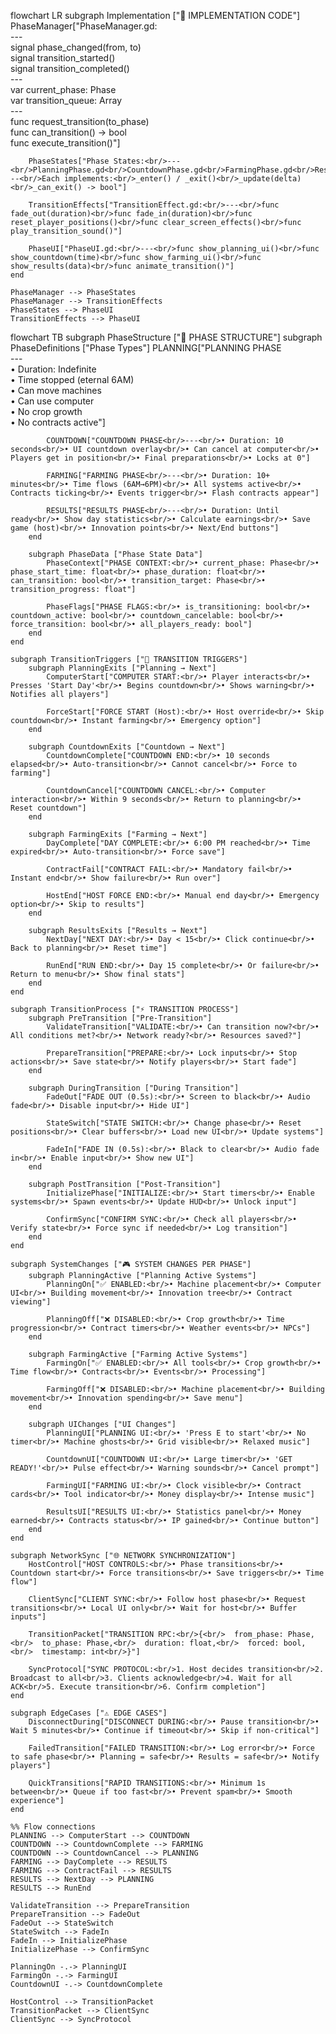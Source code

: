 flowchart LR
    subgraph Implementation ["🔧 IMPLEMENTATION CODE"]
        PhaseManager["PhaseManager.gd:<br/>---<br/>signal phase_changed(from, to)<br/>signal transition_started()<br/>signal transition_completed()<br/>---<br/>var current_phase: Phase<br/>var transition_queue: Array<br/>---<br/>func request_transition(to_phase)<br/>func can_transition() -> bool<br/>func execute_transition()"]
        
        PhaseStates["Phase States:<br/>---<br/>PlanningPhase.gd<br/>CountdownPhase.gd<br/>FarmingPhase.gd<br/>ResultsPhase.gd<br/>---<br/>Each implements:<br/>_enter() / _exit()<br/>_update(delta)<br/>_can_exit() -> bool"]
        
        TransitionEffects["TransitionEffect.gd:<br/>---<br/>func fade_out(duration)<br/>func fade_in(duration)<br/>func reset_player_positions()<br/>func clear_screen_effects()<br/>func play_transition_sound()"]
        
        PhaseUI["PhaseUI.gd:<br/>---<br/>func show_planning_ui()<br/>func show_countdown(time)<br/>func show_farming_ui()<br/>func show_results(data)<br/>func animate_transition()"]
    end

    PhaseManager --> PhaseStates
    PhaseManager --> TransitionEffects
    PhaseStates --> PhaseUI
    TransitionEffects --> PhaseUI
	
flowchart TB
    subgraph PhaseStructure ["🌅 PHASE STRUCTURE"]
        subgraph PhaseDefinitions ["Phase Types"]
            PLANNING["PLANNING PHASE<br/>---<br/>• Duration: Indefinite<br/>• Time stopped (eternal 6AM)<br/>• Can move machines<br/>• Can use computer<br/>• No crop growth<br/>• No contracts active"]
            
            COUNTDOWN["COUNTDOWN PHASE<br/>---<br/>• Duration: 10 seconds<br/>• UI countdown overlay<br/>• Can cancel at computer<br/>• Players get in position<br/>• Final preparations<br/>• Locks at 0"]
            
            FARMING["FARMING PHASE<br/>---<br/>• Duration: 10+ minutes<br/>• Time flows (6AM→6PM)<br/>• All systems active<br/>• Contracts ticking<br/>• Events trigger<br/>• Flash contracts appear"]
            
            RESULTS["RESULTS PHASE<br/>---<br/>• Duration: Until ready<br/>• Show day statistics<br/>• Calculate earnings<br/>• Save game (host)<br/>• Innovation points<br/>• Next/End buttons"]
        end

        subgraph PhaseData ["Phase State Data"]
            PhaseContext["PHASE CONTEXT:<br/>• current_phase: Phase<br/>• phase_start_time: float<br/>• phase_duration: float<br/>• can_transition: bool<br/>• transition_target: Phase<br/>• transition_progress: float"]
            
            PhaseFlags["PHASE FLAGS:<br/>• is_transitioning: bool<br/>• countdown_active: bool<br/>• countdown_cancelable: bool<br/>• force_transition: bool<br/>• all_players_ready: bool"]
        end
    end

    subgraph TransitionTriggers ["🔄 TRANSITION TRIGGERS"]
        subgraph PlanningExits ["Planning → Next"]
            ComputerStart["COMPUTER START:<br/>• Player interacts<br/>• Presses 'Start Day'<br/>• Begins countdown<br/>• Shows warning<br/>• Notifies all players"]
            
            ForceStart["FORCE START (Host):<br/>• Host override<br/>• Skip countdown<br/>• Instant farming<br/>• Emergency option"]
        end

        subgraph CountdownExits ["Countdown → Next"]
            CountdownComplete["COUNTDOWN END:<br/>• 10 seconds elapsed<br/>• Auto-transition<br/>• Cannot cancel<br/>• Force to farming"]
            
            CountdownCancel["COUNTDOWN CANCEL:<br/>• Computer interaction<br/>• Within 9 seconds<br/>• Return to planning<br/>• Reset countdown"]
        end

        subgraph FarmingExits ["Farming → Next"]
            DayComplete["DAY COMPLETE:<br/>• 6:00 PM reached<br/>• Time expired<br/>• Auto-transition<br/>• Force save"]
            
            ContractFail["CONTRACT FAIL:<br/>• Mandatory fail<br/>• Instant end<br/>• Show failure<br/>• Run over"]
            
            HostEnd["HOST FORCE END:<br/>• Manual end day<br/>• Emergency option<br/>• Skip to results"]
        end

        subgraph ResultsExits ["Results → Next"]
            NextDay["NEXT DAY:<br/>• Day < 15<br/>• Click continue<br/>• Back to planning<br/>• Reset time"]
            
            RunEnd["RUN END:<br/>• Day 15 complete<br/>• Or failure<br/>• Return to menu<br/>• Show final stats"]
        end
    end

    subgraph TransitionProcess ["⚡ TRANSITION PROCESS"]
        subgraph PreTransition ["Pre-Transition"]
            ValidateTransition["VALIDATE:<br/>• Can transition now?<br/>• All conditions met?<br/>• Network ready?<br/>• Resources saved?"]
            
            PrepareTransition["PREPARE:<br/>• Lock inputs<br/>• Stop actions<br/>• Save state<br/>• Notify players<br/>• Start fade"]
        end

        subgraph DuringTransition ["During Transition"]
            FadeOut["FADE OUT (0.5s):<br/>• Screen to black<br/>• Audio fade<br/>• Disable input<br/>• Hide UI"]
            
            StateSwitch["STATE SWITCH:<br/>• Change phase<br/>• Reset positions<br/>• Clear buffers<br/>• Load new UI<br/>• Update systems"]
            
            FadeIn["FADE IN (0.5s):<br/>• Black to clear<br/>• Audio fade in<br/>• Enable input<br/>• Show new UI"]
        end

        subgraph PostTransition ["Post-Transition"]
            InitializePhase["INITIALIZE:<br/>• Start timers<br/>• Enable systems<br/>• Spawn events<br/>• Update HUD<br/>• Unlock input"]
            
            ConfirmSync["CONFIRM SYNC:<br/>• Check all players<br/>• Verify state<br/>• Force sync if needed<br/>• Log transition"]
        end
    end

    subgraph SystemChanges ["🎮 SYSTEM CHANGES PER PHASE"]
        subgraph PlanningActive ["Planning Active Systems"]
            PlanningOn["✅ ENABLED:<br/>• Machine placement<br/>• Computer UI<br/>• Building movement<br/>• Innovation tree<br/>• Contract viewing"]
            
            PlanningOff["❌ DISABLED:<br/>• Crop growth<br/>• Time progression<br/>• Contract timers<br/>• Weather events<br/>• NPCs"]
        end

        subgraph FarmingActive ["Farming Active Systems"]
            FarmingOn["✅ ENABLED:<br/>• All tools<br/>• Crop growth<br/>• Time flow<br/>• Contracts<br/>• Events<br/>• Processing"]
            
            FarmingOff["❌ DISABLED:<br/>• Machine placement<br/>• Building movement<br/>• Innovation spending<br/>• Save menu"]
        end

        subgraph UIChanges ["UI Changes"]
            PlanningUI["PLANNING UI:<br/>• 'Press E to start'<br/>• No timer<br/>• Machine ghosts<br/>• Grid visible<br/>• Relaxed music"]
            
            CountdownUI["COUNTDOWN UI:<br/>• Large timer<br/>• 'GET READY!'<br/>• Pulse effect<br/>• Warning sounds<br/>• Cancel prompt"]
            
            FarmingUI["FARMING UI:<br/>• Clock visible<br/>• Contract cards<br/>• Tool indicator<br/>• Money display<br/>• Intense music"]
            
            ResultsUI["RESULTS UI:<br/>• Statistics panel<br/>• Money earned<br/>• Contracts status<br/>• IP gained<br/>• Continue button"]
        end
    end

    subgraph NetworkSync ["🌐 NETWORK SYNCHRONIZATION"]
        HostControl["HOST CONTROLS:<br/>• Phase transitions<br/>• Countdown start<br/>• Force transitions<br/>• Save triggers<br/>• Time flow"]
        
        ClientSync["CLIENT SYNC:<br/>• Follow host phase<br/>• Request transitions<br/>• Local UI only<br/>• Wait for host<br/>• Buffer inputs"]
        
        TransitionPacket["TRANSITION RPC:<br/>{<br/>  from_phase: Phase,<br/>  to_phase: Phase,<br/>  duration: float,<br/>  forced: bool,<br/>  timestamp: int<br/>}"]
        
        SyncProtocol["SYNC PROTOCOL:<br/>1. Host decides transition<br/>2. Broadcast to all<br/>3. Clients acknowledge<br/>4. Wait for all ACK<br/>5. Execute transition<br/>6. Confirm completion"]
    end

    subgraph EdgeCases ["⚠️ EDGE CASES"]
        DisconnectDuring["DISCONNECT DURING:<br/>• Pause transition<br/>• Wait 5 minutes<br/>• Continue if timeout<br/>• Skip if non-critical"]
        
        FailedTransition["FAILED TRANSITION:<br/>• Log error<br/>• Force to safe phase<br/>• Planning = safe<br/>• Results = safe<br/>• Notify players"]
        
        QuickTransitions["RAPID TRANSITIONS:<br/>• Minimum 1s between<br/>• Queue if too fast<br/>• Prevent spam<br/>• Smooth experience"]
    end

    %% Flow connections
    PLANNING --> ComputerStart --> COUNTDOWN
    COUNTDOWN --> CountdownComplete --> FARMING
    COUNTDOWN --> CountdownCancel --> PLANNING
    FARMING --> DayComplete --> RESULTS
    FARMING --> ContractFail --> RESULTS
    RESULTS --> NextDay --> PLANNING
    RESULTS --> RunEnd
    
    ValidateTransition --> PrepareTransition
    PrepareTransition --> FadeOut
    FadeOut --> StateSwitch
    StateSwitch --> FadeIn
    FadeIn --> InitializePhase
    InitializePhase --> ConfirmSync
    
    PlanningOn -.-> PlanningUI
    FarmingOn -.-> FarmingUI
    CountdownUI -.-> CountdownComplete
    
    HostControl --> TransitionPacket
    TransitionPacket --> ClientSync
    ClientSync --> SyncProtocol